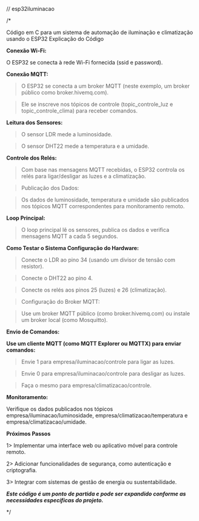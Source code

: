 // esp32iluminacao

/*

Código em C para um sistema de automação de iluminação e climatização usando o ESP32
Explicação do Código

**Conexão Wi-Fi:**

O ESP32 se conecta à rede Wi-Fi fornecida (ssid e password).

**Conexão MQTT:**

> O ESP32 se conecta a um broker MQTT (neste exemplo, um broker público como broker.hivemq.com).

> Ele se inscreve nos tópicos de controle (topic_controle_luz e topic_controle_clima) para receber comandos.

**Leitura dos Sensores:**

> O sensor LDR mede a luminosidade.

> O sensor DHT22 mede a temperatura e a umidade.

**Controle dos Relés:**

> Com base nas mensagens MQTT recebidas, o ESP32 controla os relés para ligar/desligar as luzes e a climatização.

> Publicação dos Dados:

> Os dados de luminosidade, temperatura e umidade são publicados nos tópicos MQTT correspondentes para monitoramento remoto.

**Loop Principal:**

> O loop principal lê os sensores, publica os dados e verifica mensagens MQTT a cada 5 segundos.

**Como Testar o Sistema
Configuração do Hardware:**

> Conecte o LDR ao pino 34 (usando um divisor de tensão com resistor).

> Conecte o DHT22 ao pino 4.

> Conecte os relés aos pinos 25 (luzes) e 26 (climatização).

> Configuração do Broker MQTT:

> Use um broker MQTT público (como broker.hivemq.com) ou instale um broker local (como Mosquitto).

**Envio de Comandos:**

**Use um cliente MQTT (como MQTT Explorer ou MQTTX) para enviar comandos:**

> Envie 1 para empresa/iluminacao/controle para ligar as luzes.

> Envie 0 para empresa/iluminacao/controle para desligar as luzes.

> Faça o mesmo para empresa/climatizacao/controle.

**Monitoramento:**

Verifique os dados publicados nos tópicos empresa/iluminacao/luminosidade, empresa/climatizacao/temperatura e empresa/climatizacao/umidade.

**Próximos Passos**

1> Implementar uma interface web ou aplicativo móvel para controle remoto.

2> Adicionar funcionalidades de segurança, como autenticação e criptografia.

3> Integrar com sistemas de gestão de energia ou sustentabilidade.

_**Este código é um ponto de partida e pode ser expandido conforme as necessidades específicas do projeto.**_ 

*/
